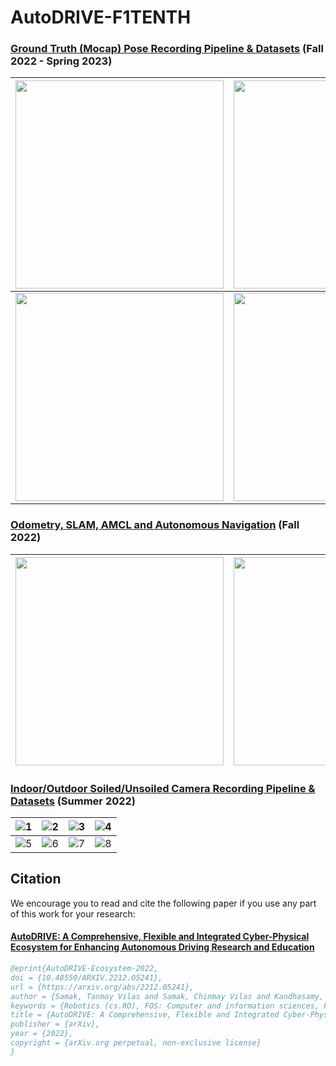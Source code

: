 # AutoDRIVE-F1TENTH


### [Ground Truth (Mocap) Pose Recording Pipeline & Datasets](https://github.com/Tinker-Twins/F1TENTH-Mocap-Data-Recording-Pipeline) (Fall 2022 - Spring 2023)

| <img src="https://github.com/Tinker-Twins/AutoDRIVE-F1TENTH/blob/main/Media/Fall%202022/Vehicle%20with%20Mocap%20Markers.JPG" width="333"> | <img src="https://github.com/Tinker-Twins/AutoDRIVE-F1TENTH/blob/main/Media/Fall%202022/Teleoperation%20in%20Mocap%20Area.png" width="333"> | <img src="https://github.com/Tinker-Twins/AutoDRIVE-F1TENTH/blob/main/Media/Fall%202022/Open%20Loop%20Control%20in%20Mocap%20Area%201.JPG" width="333"> |
| :-----------------: | :-----------------: | :-----------------: |
| <img src="https://github.com/Tinker-Twins/AutoDRIVE-F1TENTH/blob/main/Media/Fall%202022/Open%20Loop%20Control%20in%20Mocap%20Area%202.png" width="333"> | <img src="https://github.com/Tinker-Twins/AutoDRIVE-F1TENTH/blob/main/Media/Fall%202022/Open%20Loop%20Control%20in%20Mocap%20Area%203.JPG" width="333"> | <img src="https://github.com/Tinker-Twins/AutoDRIVE-F1TENTH/blob/main/Media/Fall%202022/Open%20Loop%20Control%20in%20Mocap%20Area%204.png" width="333"> |

### [Odometry, SLAM, AMCL and  Autonomous Navigation](https://github.com/Tinker-Twins/AutoDRIVE-F1TENTH) (Fall 2022)

| <img src="https://github.com/Tinker-Twins/F1TENTH/blob/main/Media/Fall%202022/Lab%20Setup.jpg" width="333"> | <img src="https://github.com/Tinker-Twins/F1TENTH/blob/main/Media/Fall%202022/SLAM.jpg" width="333"> | <img src="https://github.com/Tinker-Twins/F1TENTH/blob/main/Media/Fall%202022/Map.jpg" width="333"> |
| :-----------------: | :-----------------: | :-----------------: |

### [Indoor/Outdoor Soiled/Unsoiled Camera Recording Pipeline & Datasets](https://github.com/Tinker-Twins/F1TENTH-Webcam-Data-Recording-Pipeline) (Summer 2022)

| ![1](https://github.com/Tinker-Twins/F1TENTH/blob/main/Media/Summer%202022/Vehicle%20Indoor.jpg)|![2](https://github.com/Tinker-Twins/F1TENTH/blob/main/Media/Summer%202022/Vehicle%20Outdoor.jpg)|![3](https://github.com/Tinker-Twins/F1TENTH/blob/main/Media/Summer%202022/Camera%20Mount.jpg)|![4](https://github.com/Tinker-Twins/F1TENTH/blob/main/Media/Summer%202022/Lab%20Data%20Collection.jpg)|
| :-----------------: | :-----------------: | :-----------------: | :-----------------: |
| ![5](https://github.com/Tinker-Twins/F1TENTH/blob/main/Media/Summer%202022/Mulch%20Data%20Collection%201.jpg)|![6](https://github.com/Tinker-Twins/F1TENTH/blob/main/Media/Summer%202022/Mulch%20Data%20Collection%202.jpg)|![7](https://github.com/Tinker-Twins/F1TENTH/blob/main/Media/Summer%202022/Grass%20Data%20Collection%201.jpg)|![8](https://github.com/Tinker-Twins/F1TENTH/blob/main/Media/Summer%202022/Grass%20Data%20Collection%202.jpg)|

## Citation

We encourage you to read and cite the following paper if you use any part of this work for your research:

#### [AutoDRIVE: A Comprehensive, Flexible and Integrated Cyber-Physical Ecosystem for Enhancing Autonomous Driving Research and Education](https://arxiv.org/abs/2212.05241)
```bibtex
@eprint{AutoDRIVE-Ecosystem-2022,
doi = {10.48550/ARXIV.2212.05241},
url = {https://arxiv.org/abs/2212.05241},
author = {Samak, Tanmay Vilas and Samak, Chinmay Vilas and Kandhasamy, Sivanathan and Krovi, Venkat and Xie, Ming},
keywords = {Robotics (cs.RO), FOS: Computer and information sciences, FOS: Computer and information sciences},
title = {AutoDRIVE: A Comprehensive, Flexible and Integrated Cyber-Physical Ecosystem for Enhancing Autonomous Driving Research and Education},
publisher = {arXiv},
year = {2022},
copyright = {arXiv.org perpetual, non-exclusive license}
}
```
